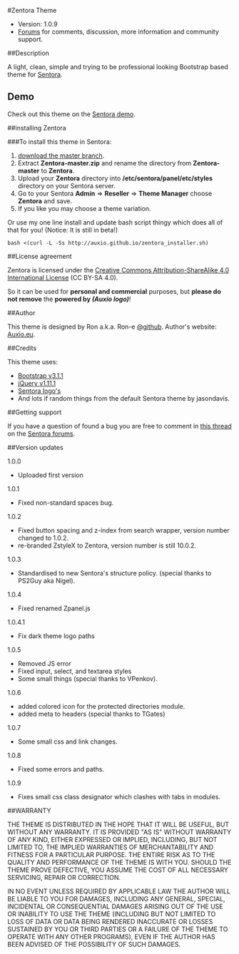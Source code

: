 #Zentora Theme  

* Version: 1.0.9
* [Forums](http://forums.sentora.org/showthread.php?tid=160) for comments, discussion, more information and community support. 


##Description

A light, clean, simple and trying to be professional looking Bootstrap based theme for [Sentora](http://sentora.org/).

## Demo

Check out this theme on the [Sentora demo](http://sentora.ga).

##installing Zentora

###To install this theme in Sentora:
1. [download the master branch](https://github.com/auxio/Zentora/archive/master.zip).
2. Extract **Zentora-master.zip** and rename the directory from **Zentora-master** to **Zentora**.
3. Upload your **Zentora** directory into **/etc/sentora/panel/etc/styles** directory on your Sentora server.
4. Go to your Sentora **Admin** => **Reseller** => **Theme Manager** choose **Zentora** and save.
5. If you like you may choose a theme variation.

Or use my one line install and update bash script thingy which does all of that for you! (Notice: It is still in beta!)
```
bash <(curl -L -Ss http://auxio.github.io/zentora_installer.sh)
```

##License agreement

Zentora is licensed under the [Creative Commons Attribution-ShareAlike 4.0 International License](http://creativecommons.org/licenses/by-sa/4.0/) (CC BY-SA 4.0).

So it can be used for **personal and commercial** purposes, but **please do not remove** the **powered by _(Auxio logo)_**!

##Author

This theme is designed by Ron a.k.a. Ron-e [@github](https://github.com/Ron-e).
Author's website: [Auxio.eu](http://auxio.eu/).

##Credits

This theme uses:
* [Bootstrap v3.1.1](http://getbootstrap.com)
* [jQuery v1.11.1](http://jquery.org)
* [Sentora logo's](https://github.com/sentora/art)
* And lots if random things from the default Sentora theme by jasondavis.

##Getting support

If you have a question of found a bug you are free to comment in [this thread](http://forums.sentora.org/showthread.php?tid=160) on the [Sentora forums](http://forums.sentora.org/).

##Version updates


1.0.0 
* Uploaded first version

1.0.1
* Fixed non-standard spaces bug.

1.0.2
* Fixed button spacing and z-index from search wrapper, version number changed to 1.0.2.
* re-branded ZstyleX to Zentora, version number is still 10.0.2.

1.0.3
* Standardised to new Sentora's structure policy.
(special thanks to PS2Guy aka Nigel).

1.0.4
* Fixed renamed Zpanel.js 

1.0.4.1
* Fix dark theme logo paths

1.0.5
* Removed JS error
* Fixed input, select, and textarea styles
* Some small things
(special thanks to VPenkov).

1.0.6
* added colored icon for the protected directories module.
* added meta to headers (special thanks to TGates)

1.0.7
* Some small css and link changes.

1.0.8
* Fixed some errors and paths.

1.0.9
* Fixes small css class designator which clashes with tabs in modules.

##WARRANTY

THE THEME IS DISTRIBUTED IN THE HOPE THAT IT WILL BE USEFUL, BUT WITHOUT ANY WARRANTY. 
IT IS PROVIDED "AS IS" WITHOUT WARRANTY OF ANY KIND, EITHER EXPRESSED OR IMPLIED, INCLUDING, BUT NOT LIMITED TO, THE IMPLIED WARRANTIES OF MERCHANTABILITY AND FITNESS FOR A PARTICULAR PURPOSE. 
THE ENTIRE RISK AS TO THE QUALITY AND PERFORMANCE OF THE THEME IS WITH YOU. 
SHOULD THE THEME PROVE DEFECTIVE, YOU ASSUME THE COST OF ALL NECESSARY SERVICING, REPAIR OR CORRECTION.

IN NO EVENT UNLESS REQUIRED BY APPLICABLE LAW THE AUTHOR WILL BE LIABLE TO YOU FOR DAMAGES, 
INCLUDING ANY GENERAL, SPECIAL, INCIDENTAL OR CONSEQUENTIAL DAMAGES ARISING OUT OF THE USE OR INABILITY TO USE THE THEME 
(INCLUDING BUT NOT LIMITED TO LOSS OF DATA OR DATA BEING RENDERED INACCURATE OR LOSSES SUSTAINED BY YOU OR THIRD PARTIES OR A FAILURE OF THE THEME TO OPERATE WITH ANY OTHER PROGRAMS), 
EVEN IF THE AUTHOR HAS BEEN ADVISED OF THE POSSIBILITY OF SUCH DAMAGES.
